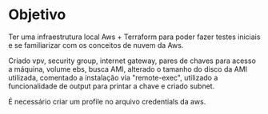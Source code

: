 # Objetivo
Ter uma infraestrutura local Aws + Terraform para poder fazer testes iniciais e se familiarizar com os conceitos de nuvem da Aws.

Criado vpv, security group, internet gateway, pares de chaves para acesso a máquina, volume ebs, busca AMI, alterado o tamanho do disco da AMI utilizada, comentado a instalação via "remote-exec", utilizado a funcionalidade de output para printar a chave e criado subnet.

É necessário criar um profile no arquivo credentials da aws.